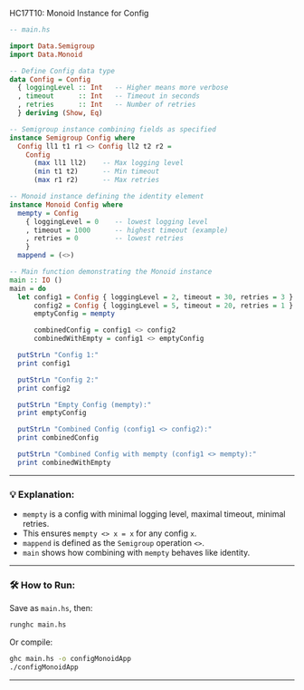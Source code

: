 HC17T10: Monoid Instance for Config

```haskell
-- main.hs

import Data.Semigroup
import Data.Monoid

-- Define Config data type
data Config = Config
  { loggingLevel :: Int   -- Higher means more verbose
  , timeout      :: Int   -- Timeout in seconds
  , retries      :: Int   -- Number of retries
  } deriving (Show, Eq)

-- Semigroup instance combining fields as specified
instance Semigroup Config where
  Config ll1 t1 r1 <> Config ll2 t2 r2 =
    Config
      (max ll1 ll2)    -- Max logging level
      (min t1 t2)      -- Min timeout
      (max r1 r2)      -- Max retries

-- Monoid instance defining the identity element
instance Monoid Config where
  mempty = Config
    { loggingLevel = 0    -- lowest logging level
    , timeout = 1000      -- highest timeout (example)
    , retries = 0         -- lowest retries
    }
  mappend = (<>)

-- Main function demonstrating the Monoid instance
main :: IO ()
main = do
  let config1 = Config { loggingLevel = 2, timeout = 30, retries = 3 }
      config2 = Config { loggingLevel = 5, timeout = 20, retries = 1 }
      emptyConfig = mempty

      combinedConfig = config1 <> config2
      combinedWithEmpty = config1 <> emptyConfig

  putStrLn "Config 1:"
  print config1

  putStrLn "Config 2:"
  print config2

  putStrLn "Empty Config (mempty):"
  print emptyConfig

  putStrLn "Combined Config (config1 <> config2):"
  print combinedConfig

  putStrLn "Combined Config with mempty (config1 <> mempty):"
  print combinedWithEmpty
```

---

### 💡 Explanation:

* `mempty` is a config with minimal logging level, maximal timeout, minimal retries.
* This ensures `mempty <> x = x` for any config `x`.
* `mappend` is defined as the `Semigroup` operation `<>`.
* `main` shows how combining with `mempty` behaves like identity.

---

### 🛠️ How to Run:

Save as `main.hs`, then:

```bash
runghc main.hs
```

Or compile:

```bash
ghc main.hs -o configMonoidApp
./configMonoidApp
```

---
